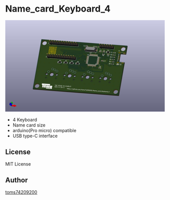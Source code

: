 # Name_card_Keyboard_4

![PCB 3D view](./pcb/name_card_keyboard.jpg)

- 4 Keyboard
- Name card size
- arduino(Pro micro) compatible
- USB type-C interface

## License

MIT License

## Author

[toms74209200](<https://github.com/toms74209200>)